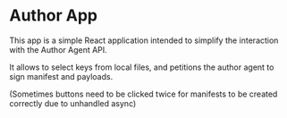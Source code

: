 # Author App

This app is a simple React application intended to simplify the interaction with the Author Agent API.

It allows to select keys from local files, and petitions the author agent to sign manifest and payloads.

(Sometimes buttons need to be clicked twice for manifests to be created correctly due to unhandled async)